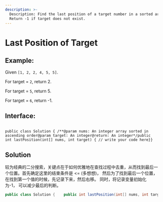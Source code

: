 ```yaml
---
description: >-
  Description: Find the last position of a target number in a sorted array.
  Return -1 if target does not exist.
---
```


# Last Position of Target

## Example: 

Given `[1, 2, 2, 4, 5, 5]`.

For target = `2`, return 2.

For target = `5`, return 5.

For target = `6`, return -1.

## Interface: 

```text

public class Solution { /**@param nums: An integer array sorted in ascending order@param target: An integer@return: An integer*/public int lastPosition(int[] nums, int target) { // write your code here}}
```

## Solution

较为经典的二分搜索，关键点在于如何优雅地在查找过程中去重，从而找到最后一个位置。首先确定这里的结束条件是 &lt;= \(多想想\)， 然后为了找到最后一个位置，在找到第一个值的时候，先记录下来，然后右移。 同时，将记录变量初始化为-1， 可以减少最后的判断。

```java
public class Solution {    public int lastPosition(int[] nums, int target) {        // write your code here        if (nums == null || nums.length == 0) return -1;        int le = 0;        int ri = nums.length - 1;        int result = -1;        while (le <= ri) {            int mid = le + (ri - le) / 2;            if (nums[mid] == target) {                result = mid;                le = mid + 1;            } else if (nums[mid] < target) {                le = mid + 1;            } else {                ri = mid - 1;            }        }        return result;    }}
```



